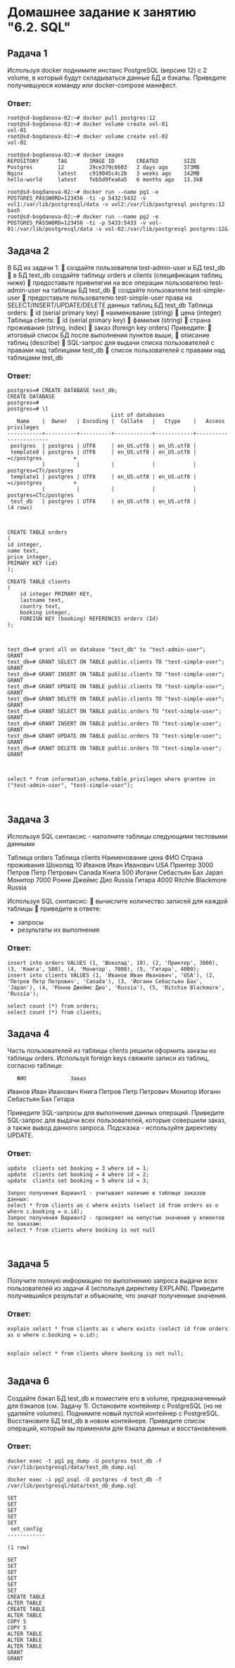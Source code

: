 # Домашнее задание к занятию "6.2. SQL"


## Pадача 1
Используя docker поднимите инстанс PostgreSQL (версию 12) c 2 volume, в который будут складываться данные БД и бэкапы.
Приведите получившуюся команду или docker-compose манифест.

### Ответ:
```
root@sd-bogdanova-02:~# docker pull postgres:12
root@sd-bogdanova-02:~# docker volume create vol-01
vol-01
root@sd-bogdanova-02:~# docker volume create vol-02
vol-02

root@sd-bogdanova-02:~# docker images
REPOSITORY		TAG       IMAGE ID       CREATED        SIZE
Postgres		12        29ce379c6603   2 days ago     373MB
Nginx			latest    c919045c4c2b   3 weeks ago    142MB
hello-world		latest    feb5d9fea6a5   6 months ago   13.3kB

root@sd-bogdanova-02:~# docker run --name pg1 -e POSTGRES_PASSWORD=123456 -ti -p 5432:5432 -v vol1:/var/lib/postgresql/data -v vol2:/var/lib/postgresql postgres:12 bash
root@sd-bogdanova-02:~# docker run --name pg2 -e POSTGRES_PASSWORD=123456 -ti -p 5433:5433 -v vol-01:/var/lib/postgresql/data -v vol-02:/var/lib/postgresql postgres:12&

```

## Задача 2
В БД из задачи 1:
 создайте пользователя test-admin-user и БД test_db
 в БД test_db создайте таблицу orders и clients (спeцификация таблиц ниже)
 предоставьте привилегии на все операции пользователю test-admin-user на таблицы БД test_db
 создайте пользователя test-simple-user
 предоставьте пользователю test-simple-user права на SELECT/INSERT/UPDATE/DELETE данных таблиц БД test_db
Таблица orders:
 id (serial primary key)
 наименование (string)
 цена (integer)
Таблица clients:
 id (serial primary key)
 фамилия (string)
 страна проживания (string, index)
 заказ (foreign key orders)
Приведите:
 итоговый список БД после выполнения пунктов выше,
 описание таблиц (describe)
 SQL-запрос для выдачи списка пользователей с правами над таблицами test_db
 список пользователей с правами над таблицами test_db

### Ответ:
```
postgres=# CREATE DATABASE test_db;
CREATE DATABASE
postgres=#
postgres=# \l
                                 List of databases
   Name    |  Owner   | Encoding |  Collate   |   Ctype    |   Access privileges
-----------+----------+----------+------------+------------+-----------------------
 postgres  | postgres | UTF8     | en_US.utf8 | en_US.utf8 |
 template0 | postgres | UTF8     | en_US.utf8 | en_US.utf8 | =c/postgres          +
           |          |          |            |            | postgres=CTc/postgres
 template1 | postgres | UTF8     | en_US.utf8 | en_US.utf8 | =c/postgres          +
           |          |          |            |            | postgres=CTc/postgres
 test_db   | postgres | UTF8     | en_US.utf8 | en_US.utf8 |
(4 rows)



CREATE TABLE orders 
(
id integer, 
name text, 
price integer, 
PRIMARY KEY (id) 
);

CREATE TABLE clients 
(
    id integer PRIMARY KEY,
    lastname text,
    country text,
    booking integer,
    FOREIGN KEY (booking) REFERENCES orders (Id)
);



test_db=# grant all on database "test_db" to "test-admin-user";
GRANT
test_db=# GRANT SELECT ON TABLE public.clients TO "test-simple-user";
GRANT
test_db=# GRANT INSERT ON TABLE public.clients TO "test-simple-user";
GRANT
test_db=# GRANT UPDATE ON TABLE public.clients TO "test-simple-user";
GRANT
test_db=# GRANT DELETE ON TABLE public.clients TO "test-simple-user";
GRANT
test_db=# GRANT SELECT ON TABLE public.orders TO "test-simple-user";
GRANT
test_db=# GRANT INSERT ON TABLE public.orders TO "test-simple-user";
GRANT
test_db=# GRANT UPDATE ON TABLE public.orders TO "test-simple-user";
GRANT
test_db=# GRANT DELETE ON TABLE public.orders TO "test-simple-user";
GRANT



select * from information_schema.table_privileges where grantee in ("test-admin-user", "test-simple-user");



```

## Задача 3
Используя SQL синтаксис - наполните таблицы следующими тестовыми данными

Таблица orders		Таблица clients
Наименование	цена		ФИО	Страна проживания
Шоколад	10		Иванов Иван Иванович	USA
Принтер	3000		Петров Петр Петрович	Canada
Книга	500		Иоганн Себастьян Бах	Japan
Монитор	7000		Ронни Джеймс Дио	Russia
Гитара	4000		Ritchie Blackmore	Russia

Используя SQL синтаксис:
 вычислите количество записей для каждой таблицы
 приведите в ответе:
  - запросы
  - результаты их выполнения

### Ответ:
```
insert into orders VALUES (1, 'Шоколад', 10), (2, 'Принтер', 3000), (3, 'Книга', 500), (4, 'Монитор', 7000), (5, 'Гитара', 4000);
insert into clients VALUES (1, 'Иванов Иван Иванович', 'USA'), (2, 'Петров Петр Петрович', 'Canada'), (3, 'Иоганн Себастьян Бах', 'Japan'), (4, 'Ронни Джеймс Дио', 'Russia'), (5, 'Ritchie Blackmore', 'Russia');

select count (*) from orders;
select count (*) from clients;

```

## Задача 4
Часть пользователей из таблицы clients решили оформить заказы из таблицы orders.
Используя foreign keys свяжите записи из таблиц, согласно таблице:

       ФИО              Заказ
Иванов Иван Иванович	Книга
Петров Петр Петрович	Монитор
Иоганн Себастьян Бах	Гитара

Приведите SQL-запросы для выполнения данных операций.
Приведите SQL-запрос для выдачи всех пользователей, которые совершили заказ, а также вывод данного запроса.
Подсказка - используйте директиву UPDATE.

### Ответ:
```
update  clients set booking = 3 where id = 1;
update  clients set booking = 4 where id = 2;
update  clients set booking = 5 where id = 3;

Запрос получения Вариант1 - учитывает наличие в таблице заказов данных:
select * from clients as c where exists (select id from orders as o where c.booking = o.id);
Запрос получения Вариант2 - проверяет на непустые значения у клиентов по заказам:
select * from clients where booking is not null



```

## Задача 5
Получите полную информацию по выполнению запроса выдачи всех пользователей из задачи 4 (используя директиву EXPLAIN).
Приведите получившийся результат и объясните, что значат полученные значения.

### Ответ:
```
explain select * from clients as c where exists (select id from orders as o where c.booking = o.id);


explain select * from clients where booking is not null;


```

## Задача 6
Создайте бэкап БД test_db и поместите его в volume, предназначенный для бэкапов (см. Задачу 1).
Остановите контейнер с PostgreSQL (но не удаляйте volumes).
Поднимите новый пустой контейнер с PostgreSQL.
Восстановите БД test_db в новом контейнере.
Приведите список операций, который вы применяли для бэкапа данных и восстановления.


### Ответ:
```
docker exec -t pg1 pg_dump -U postgres test_db -f /var/lib/postgresql/data/test_db_dump.sql

docker exec -i pg2 psql -U postgres -d test_db -f /var/lib/postgresql/data/test_db_dump.sql

SET
SET
SET
SET
SET
 set_config 
------------
 
(1 row)

SET
SET
SET
SET
SET
SET
CREATE TABLE
ALTER TABLE
CREATE TABLE
ALTER TABLE
COPY 5
COPY 5
ALTER TABLE
ALTER TABLE
ALTER TABLE
GRANT
GRANT


```


